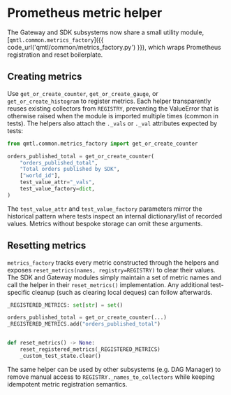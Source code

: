 # Prometheus metric helper

The Gateway and SDK subsystems now share a small utility module,
[`qmtl.common.metrics_factory`]({{ code_url('qmtl/common/metrics_factory.py') }}), which wraps
Prometheus registration and reset boilerplate.

## Creating metrics

Use `get_or_create_counter`, `get_or_create_gauge`, or `get_or_create_histogram`
to register metrics. Each helper transparently reuses existing collectors from
`REGISTRY`, preventing the ValueError that is otherwise raised when the module is
imported multiple times (common in tests). The helpers also attach the `._vals`
or `._val` attributes expected by tests:

```python
from qmtl.common.metrics_factory import get_or_create_counter

orders_published_total = get_or_create_counter(
    "orders_published_total",
    "Total orders published by SDK",
    ["world_id"],
    test_value_attr="_vals",
    test_value_factory=dict,
)
```

The `test_value_attr` and `test_value_factory` parameters mirror the historical
pattern where tests inspect an internal dictionary/list of recorded values.
Metrics without bespoke storage can omit these arguments.

## Resetting metrics

`metrics_factory` tracks every metric constructed through the helpers and exposes
`reset_metrics(names, registry=REGISTRY)` to clear their values. The SDK and
Gateway modules simply maintain a set of metric names and call the helper in
their `reset_metrics()` implementation. Any additional test-specific cleanup
(such as clearing local deques) can follow afterwards.

```python
_REGISTERED_METRICS: set[str] = set()

orders_published_total = get_or_create_counter(...)
_REGISTERED_METRICS.add("orders_published_total")


def reset_metrics() -> None:
    reset_registered_metrics(_REGISTERED_METRICS)
    _custom_test_state.clear()
```

The same helper can be used by other subsystems (e.g. DAG Manager) to remove
manual access to `REGISTRY._names_to_collectors` while keeping idempotent metric
registration semantics.
